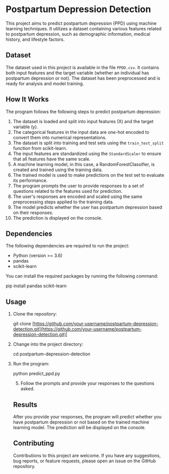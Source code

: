 # Postpartum Depression Detection

This project aims to predict postpartum depression (PPD) using machine learning techniques. It utilizes a dataset containing various features related to postpartum depression, such as demographic information, medical history, and lifestyle factors.

## Dataset

The dataset used in this project is available in the file `PPDD.csv`. It contains both input features and the target variable (whether an individual has postpartum depression or not). The dataset has been preprocessed and is ready for analysis and model training.

## How It Works

The program follows the following steps to predict postpartum depression:

1. The dataset is loaded and split into input features (X) and the target variable (y).
2. The categorical features in the input data are one-hot encoded to convert them into numerical representations.
3. The dataset is split into training and test sets using the `train_test_split` function from scikit-learn.
4. The input features are standardized using the `StandardScaler` to ensure that all features have the same scale.
5. A machine learning model, in this case, a RandomForestClassifier, is created and trained using the training data.
6. The trained model is used to make predictions on the test set to evaluate its performance.
7. The program prompts the user to provide responses to a set of questions related to the features used for prediction.
8. The user's responses are encoded and scaled using the same preprocessing steps applied to the training data.
9. The model predicts whether the user has postpartum depression based on their responses.
10. The prediction is displayed on the console.

## Dependencies

The following dependencies are required to run the project:

- Python (version >= 3.6)
- pandas
- scikit-learn

You can install the required packages by running the following command:

pip install pandas scikit-learn

## Usage

1. Clone the repository:

   git clone [https://github.com/your-username/postpartum-depression-detection.git](https://github.com/your-username/postpartum-depression-detection.git)|
2. Change into the project directory:

   cd postpartum-depression-detection
3. Run the program:

   python predict_ppd.py

   5. Follow the prompts and provide your responses to the questions asked.

   ## Results

   After you provide your responses, the program will predict whether you have postpartum depression or not based on the trained machine learning model. The prediction will be displayed on the console.

   ## Contributing

   Contributions to this project are welcome. If you have any suggestions, bug reports, or feature requests, please open an issue on the GitHub repository.
